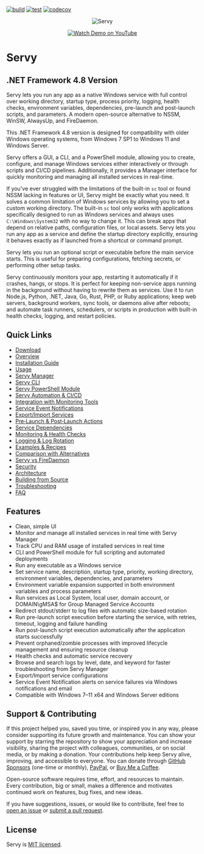 [![build](https://github.com/aelassas/servy/actions/workflows/build.yml/badge.svg?branch=net48)](https://github.com/aelassas/servy/actions/workflows/build.yml) [![test](https://github.com/aelassas/servy/actions/workflows/test.yml/badge.svg?branch=net48)](https://github.com/aelassas/servy/actions/workflows/test.yml) [![codecov](https://img.shields.io/codecov/c/github/aelassas/servy/net48?label=coverage)](https://app.codecov.io/gh/aelassas/servy/tree/net48)
<!--
[![codecov](https://codecov.io/gh/aelassas/servy/branch/net48/graph/badge.svg?token=26WZX2V4BG)](https://app.codecov.io/gh/aelassas/servy/tree/net48)
[![codecov](https://img.shields.io/codecov/c/github/aelassas/servy/net48?label=coverage)](https://app.codecov.io/gh/aelassas/servy/tree/net48)
[![coveralls](https://coveralls.io/repos/github/aelassas/servy/badge.svg?branch=net48)](https://coveralls.io/github/aelassas/servy?branch=net48)

[![PRs Welcome](https://img.shields.io/badge/PRs-welcome-brightgreen.svg)](https://github.com/aelassas/servy/pulls)
-->

<p align="center">
  <img src="https://servy-win.github.io/servy.png?v=13" alt="Servy" />
</p>
<p align="center">
  <a href="https://www.youtube.com/watch?v=JpmzZEJd4f0" target="_blank">
    <img src="https://img.shields.io/badge/Watch%20Demo-FF0033?style=for-the-badge&logo=youtube" alt="Watch Demo on YouTube" />
  </a>
</p>

# Servy
 
## .NET Framework 4.8 Version

Servy lets you run any app as a native Windows service with full control over working directory, startup type, process priority, logging, health checks, environment variables, dependencies, pre-launch and post-launch scripts, and parameters. A modern open-source alternative to NSSM, WinSW, AlwaysUp, and FireDaemon.

This .NET Framework 4.8 version is designed for compatibility with older Windows operating systems, from Windows 7 SP1 to Windows 11 and Windows Server.

Servy offers a GUI, a CLI, and a PowerShell module, allowing you to create, configure, and manage Windows services either interactively or through scripts and CI/CD pipelines. Additionally, it provides a Manager interface for quickly monitoring and managing all installed services in real-time.

If you've ever struggled with the limitations of the built-in `sc` tool or found NSSM lacking in features or UI, Servy might be exactly what you need. It solves a common limitation of Windows services by allowing you to set a custom working directory. The built-in `sc` tool only works with applications specifically designed to run as Windows services and always uses `C:\Windows\System32` with no way to change it. This can break apps that depend on relative paths, configuration files, or local assets. Servy lets you run any app as a service and define the startup directory explicitly, ensuring it behaves exactly as if launched from a shortcut or command prompt.

Servy lets you run an optional script or executable before the main service starts. This is useful for preparing configurations, fetching secrets, or performing other setup tasks.

Servy continuously monitors your app, restarting it automatically if it crashes, hangs, or stops. It is perfect for keeping non-service apps running in the background without having to rewrite them as services. Use it to run Node.js, Python, .NET, Java, Go, Rust, PHP, or Ruby applications; keep web servers, background workers, sync tools, or daemons alive after reboots; and automate task runners, schedulers, or scripts in production with built-in health checks, logging, and restart policies.

## Quick Links
* [Download](https://github.com/aelassas/servy/releases/latest)
* [Overview](https://github.com/aelassas/servy/wiki/Overview)
* [Installation Guide](https://github.com/aelassas/servy/wiki/Installation-Guide)
* [Usage](https://github.com/aelassas/servy/wiki/Usage)
* [Servy Manager](https://github.com/aelassas/servy/wiki/Servy-Manager)
* [Servy CLI](https://github.com/aelassas/servy/wiki/Servy-CLI)
* [Servy PowerShell Module](https://github.com/aelassas/servy/wiki/Servy-PowerShell-Module)
* [Servy Automation & CI/CD](https://github.com/aelassas/servy/wiki/Servy-Automation-&-CI-CD)
* [Integration with Monitoring Tools](https://github.com/aelassas/servy/wiki/Integration-with-Monitoring-Tools)
* [Service Event Notifications](https://github.com/aelassas/servy/wiki/Service-Event-Notifications)
* [Export/Import Services](https://github.com/aelassas/servy/wiki/Export-Import-Services)
* [Pre‐Launch & Post‐Launch Actions](https://github.com/aelassas/servy/wiki/Pre‐Launch-&-Post‐Launch-Actions)
* [Service Dependencies](https://github.com/aelassas/servy/wiki/Service-Dependencies)
* [Monitoring & Health Checks](https://github.com/aelassas/servy/wiki/Monitoring-&-Health-Checks)
* [Logging & Log Rotation](https://github.com/aelassas/servy/wiki/Logging-&-Log-Rotation)
* [Examples & Recipes](https://github.com/aelassas/servy/wiki/Examples-&-Recipes)
* [Comparison with Alternatives](https://github.com/aelassas/servy/wiki/Comparison-with-Alternatives)
* [Servy vs FireDaemon](https://github.com/aelassas/servy/wiki/Servy-vs-FireDaemon)
* [Security](https://github.com/aelassas/servy/wiki/Security)
* [Architecture](https://github.com/aelassas/servy/wiki/Architecture)
* [Building from Source](https://github.com/aelassas/servy/wiki/Building-from-Source)
* [Troubleshooting](https://github.com/aelassas/servy/wiki/Troubleshooting)
* [FAQ](https://github.com/aelassas/servy/wiki/FAQ)

## Features

* Clean, simple UI
* Monitor and manage all installed services in real time with Servy Manager
* Track CPU and RAM usage of installed services in real time
* CLI and PowerShell module for full scripting and automated deployments
* Run any executable as a Windows service
* Set service name, description, startup type, priority, working directory, environment variables, dependencies, and parameters
* Environment variable expansion supported in both environment variables and process parameters
* Run services as Local System, local user, domain account, or DOMAIN\gMSA$ for Group Managed Service Accounts
* Redirect stdout/stderr to log files with automatic size-based rotation
* Run pre-launch script execution before starting the service, with retries, timeout, logging and failure handling
* Run post-launch script execution automatically after the application starts successfully
* Prevent orphaned/zombie processes with improved lifecycle management and ensuring resource cleanup
* Health checks and automatic service recovery
* Browse and search logs by level, date, and keyword for faster troubleshooting from Servy Manager
* Export/Import service configurations
* Service Event Notification alerts on service failures via Windows notifications and email
* Compatible with Windows 7–11 x64 and Windows Server editions

## Support & Contributing

If this project helped you, saved you time, or inspired you in any way, please consider supporting its future growth and maintenance. You can show your support by starring the repository to show your appreciation and increase visibility, sharing the project with colleagues, communities, or on social media, or by making a donation. Your contributions help keep Servy alive, improving, and accessible to everyone. You can donate through [GitHub Sponsors](https://github.com/sponsors/aelassas) (one-time or monthly), [PayPal](https://www.paypal.me/aelassaspp), or [Buy Me a Coffee](https://www.buymeacoffee.com/aelassas).

Open-source software requires time, effort, and resources to maintain. Every contribution, big or small, makes a difference and motivates continued work on features, bug fixes, and new ideas.

If you have suggestions, issues, or would like to contribute, feel free to [open an issue](https://github.com/aelassas/servy/issues) or [submit a pull request](https://github.com/aelassas/servy/pulls).

## License

Servy is [MIT licensed](https://github.com/aelassas/servy/blob/main/LICENSE.txt).

